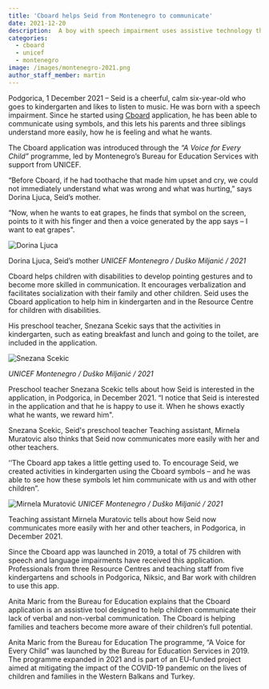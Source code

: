 ```yaml
---
title: 'Cboard helps Seid from Montenegro to communicate' 
date: 2021-12-20
description:  A boy with speech impairment uses assistive technology that supports his development 
categories:
  - cboard
  - unicef
  - montenegro
image: /images/montenegro-2021.png
author_staff_member: martin
---
```

Podgorica, 1 December 2021 – Seid is a cheerful, calm six-year-old who goes to kindergarten and likes to listen to music. He was born with a speech impairment. Since he started using [Cboard](https://www.cboard.io/) application, he has been able to communicate using symbols, and this lets his parents and three siblings understand more easily, how he is feeling and what he wants.

The Cboard application was introduced through the *“A Voice for Every Child”* programme, led by Montenegro’s Bureau for Education Services with support from UNICEF.

 “Before Cboard, if he had toothache that made him upset and cry, we could not immediately understand what was wrong and what was hurting,” says Dorina Ljuca, Seid’s mother.

“Now, when he wants to eat grapes, he finds that symbol on the screen, points to it with his finger and then a voice generated by the app says – I want to eat grapes".


![Dorina Ljuca](/images/montenegro-2021-2.jpg)

Dorina Ljuca, Seid’s mother *UNICEF Montenegro / Duško Miljanić / 2021*

Cboard helps children with disabilities to develop pointing gestures and to become more skilled in communication. It encourages verbalization and facilitates socialization with their family and other children. Seid uses the Cboard application to help him in kindergarten and in the Resource Centre for children with disabilities.

His preschool teacher, Snezana Scekic says that the activities in kindergarten, such as eating breakfast and lunch and going to the toilet, are included in the application.

![Snezana Scekic](/images/montenegro-2021-3.jpg)

*UNICEF Montenegro / Duško Miljanić / 2021*

Preschool teacher Snezana Scekic tells about how Seid is interested in the application, in Podgorica, in December 2021.
“I notice that Seid is interested in the application and that he is happy to use it. When he shows exactly what he wants, we reward him". 

Snezana Scekic, Seid's preschool teacher
Teaching assistant, Mirnela Muratovic also thinks that Seid now communicates more easily with her and other teachers.

‘’The Cboard app takes a little getting used to. To encourage Seid, we created activities in kindergarten using the Cboard symbols – and he was able to see how these symbols let him communicate with us and with other children”. 

![Mirnela Muratović](/images/montenegro-2021-4.jpg)
*UNICEF Montenegro / Duško Miljanić / 2021*

Teaching assistant Mirnela Muratovic tells about how Seid now communicates more easily with her and other teachers, in Podgorica, in December 2021.

Since the Cboard app was launched in 2019, a total of 75 children with speech and language impairments have received this application. Professionals from three Resource Centres and teaching staff from five kindergartens and schools in Podgorica, Niksic, and Bar work with children to use this app.

Anita Maric from the Bureau for Education explains that the Cboard application is an assistive tool designed to help children communicate their lack of verbal and non-verbal communication. The Cboard is helping families and teachers become more aware of their children’s full potential.   

Anita Maric from the Bureau for Education
The programme, “A Voice for Every Child” was launched by the Bureau for Education Services in 2019. The programme expanded in 2021 and is part of an EU-funded project aimed at mitigating the impact of the COVID-19 pandemic on the lives of children and families in the Western Balkans and Turkey.
